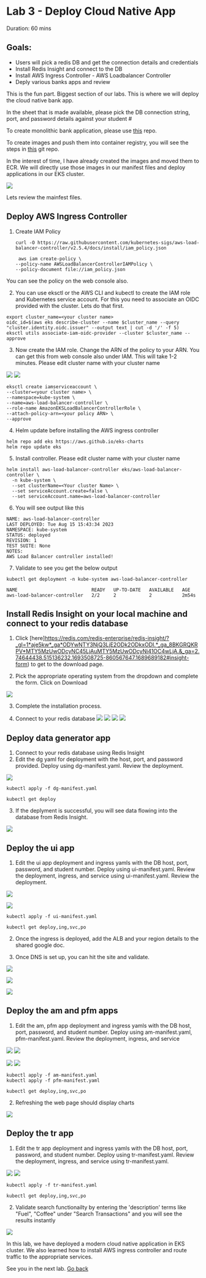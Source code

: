 # Lab 3 - Deploy Cloud Native App

Duration: 60 mins

## Goals:
- Users will pick a redis DB and get the connection details and credentials
- Install Redis Insight and connect to the DB
- Install AWS Ingress Controller - AWS Loadbalancer Controller
- Deply various banks apps and review 

This is the fun part. Biggest section of our labs. This is where we will deploy the cloud native bank app.

In the sheet that is made available, please pick the DB connection string, port, and password details against your student #


	
  To create monolithic bank application, please use [this](https://github.com/Redislabs-Solution-Architects/redisbank) repo.
  
  To create images and push them into container registry, you will see the steps in [this](https://github.com/Redislabs-Solution-Architects/redisbank-microservices) git repo.

  In the interest of time, I have already created the images and moved them to ECR. We will directly use those images in our manifest files and deploy applications in our EKS cluster.

  ![](images/ecr-images.png)

Lets review the mainfest files.


## Deploy AWS Ingress Controller
1. Create IAM Policy
    ```
    curl -O https://raw.githubusercontent.com/kubernetes-sigs/aws-load-balancer-controller/v2.5.4/docs/install/iam_policy.json

     aws iam create-policy \
    --policy-name AWSLoadBalancerControllerIAMPolicy \
    --policy-document file://iam_policy.json
    ```

You can see the policy on the web console also.

2. You can use eksctl or the AWS CLI and kubectl to create the IAM role and Kubernetes service account. For this you need to associate an OIDC provided with the cluster. Lets do that first.

  ```
  export cluster_name=<your cluster name>
  oidc_id=$(aws eks describe-cluster --name $cluster_name --query "cluster.identity.oidc.issuer" --output text | cut -d '/' -f 5)
  eksctl utils associate-iam-oidc-provider --cluster $cluster_name --approve
  ```

3. Now create the IAM role. Change the ARN of the policy to your ARN. You can get this from web console also under IAM.   This will take 1-2 minutes.
Please edit cluster name  with your cluster name

  ![](images/arn-search.png)
  ![](images/find-arn.png)


  ```
  eksctl create iamserviceaccount \
  --cluster=<your cluster name> \
  --namespace=kube-system \
  --name=aws-load-balancer-controller \
  --role-name AmazonEKSLoadBalancerControllerRole \
  --attach-policy-arn=<your policy ARN> \
  --approve
  ```
4. Helm update before installing the AWS ingress controller
```
helm repo add eks https://aws.github.io/eks-charts
helm repo update eks
```

5. Install controller. Please edit cluster name  with your cluster name
```
helm install aws-load-balancer-controller eks/aws-load-balancer-controller \
  -n kube-system \
  --set clusterName=<Your cluster Name> \
  --set serviceAccount.create=false \
  --set serviceAccount.name=aws-load-balancer-controller
```

6. You will see output like this 

```
NAME: aws-load-balancer-controller
LAST DEPLOYED: Tue Aug 15 15:43:34 2023
NAMESPACE: kube-system
STATUS: deployed
REVISION: 1
TEST SUITE: None
NOTES:
AWS Load Balancer controller installed!
```

7. Validate to see you get the below output
```
kubectl get deployment -n kube-system aws-load-balancer-controller
```
```
NAME                           READY   UP-TO-DATE   AVAILABLE   AGE
aws-load-balancer-controller   2/2     2            2           2m54s
```

## Install Redis Insight on your local machine and connect to your redis database

1. Click [here]https://redis.com/redis-enterprise/redis-insight/?_gl=1*aje5kw*_ga*ODYwNTY3NjQ3LjE2ODk2ODkxODI.*_ga_8BKGRQKRPV*MTY5MzUwODcyNC45LjAuMTY5MzUwODcyNi41OC4wLjA.&_ga=2.74644438.515136232.1693508725-860567647.1689689182#insight-form) to get to the download page.

2. Pick the appropriate operating system from the dropdown and complete the form. Click on Download

  ![](images/ri-download.png)

3. Complete the installation process. 

4. Connect to your redis database
![](images/insight-1.png)
![](images/insight-2.png)
![](images/insight-connect.png)
![](images/insight-empty.png)



## Deploy data generator app 

1. Connect to your redis database using  Redis Insight
2. Edit the dg yaml for deployment with the host, port, and password provided. Deploy using dg-manifest.yaml. Review the deployment.

![](images/dg-deploy.png)


```
kubectl apply -f dg-manifest.yaml
```
```
kubectl get deploy
```


3. If the deplyment is successful, you will see data flowing into the database from Redis Insight.

![](images/insight-keys.png)

## Deploy the ui app

1. Edit the ui app deployment and ingress yamls with the DB host, port, password, and student number. 
Deploy using ui-manifest.yaml. Review the deployment, ingress, and service using ui-manifest.yaml. 
Review the deployment.


![](images/ui-deploy.png)

![](images/ui-ingress.png)

```
kubectl apply -f ui-manifest.yaml
```
```
kubectl get deploy,ing,svc,po
```

2. Once the ingress is deployed, add the ALB and your region details to the shared google doc.

3. Once DNS is set up, you can hit the site and validate.

![](images/login-page.png)

![](images/ui-display.png)

![](images/ui-fetch.png)
## Deploy the am and pfm apps

1. Edit the am, pfm app deployment and ingress yamls with the DB host, port, password, and student number. Deploy using am-manifest.yaml, pfm-manifest.yaml. Review the deployment, ingress, and service


![](images/pfm-deploy.png)
![](images/pfm-ingress.png)


![](images/am-deploy.png)
![](images/am-ingress.png)

```
kubectl apply -f am-manifest.yaml
kubectl apply -f pfm-manifest.yaml
```
```
kubectl get deploy,ing,svc,po
```

2. Refreshing the web page should display charts 

![](images/full-app.png)

## Deploy the tr app

1. Edit the tr app deployment and ingress yamls with the DB host, port, password, and student number. Deploy using tr-manifest.yaml. Review the deployment, ingress, and service using tr-manifest.yaml. 

![](images/tr-deploy.png)
![](images/tr-ingress.png)


```
kubectl apply -f tr-manifest.yaml
```
```
kubectl get deploy,ing,svc,po
```

2. Validate search functionailty by entering the 'description' terms like "Fuel", "Coffee" under "Search Transactions" and you will see the results instantly

![](images/search-desc.png)


In this lab, we have deployed a modern cloud native application in EKS cluster. We also learned how to install AWS ingress controller and route traffic to the appropriate services.

See you in the next lab.  [Go back](..)